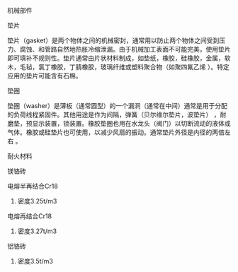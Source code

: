 机械部件

垫片

垫片（gasket）是两个物体之间的机械密封，通常用以防止两个物体之间受到压力、腐蚀、和管路自然地热胀冷缩泄漏。由于机械加工表面不可能完美，使用垫片即可填补不规则性。垫片通常由片状材料制成，如垫纸，橡胶，硅橡胶，金属，软木，毛毡，氯丁橡胶，丁腈橡胶，玻璃纤维或塑料聚合物（如聚四氟乙烯 ）。特定应用的垫片可能含有石棉。 

垫圈

垫圈（washer）是薄板（通常圆型）的一个漏洞（通常在中间）通常是用于分配的负荷线程紧固件。其他用途是作为间隔，弹簧（贝尔维尔垫片，波垫片） ，耐磨垫，预显示装置，锁装置。橡胶垫圈也用在水龙头（阀门）以切断流动的液体或气体。橡胶或硅垫片也可使用，以减少风扇的振动。通常垫片外径是内径的两倍左右 。 

耐火材料

镁铬砖

电熔半再结合Cr18

1. 密度3.25t/m3

电熔再结合Cr18

1. 密度3.27t/m3

铝铬砖

1. 密度3.5t/m3


